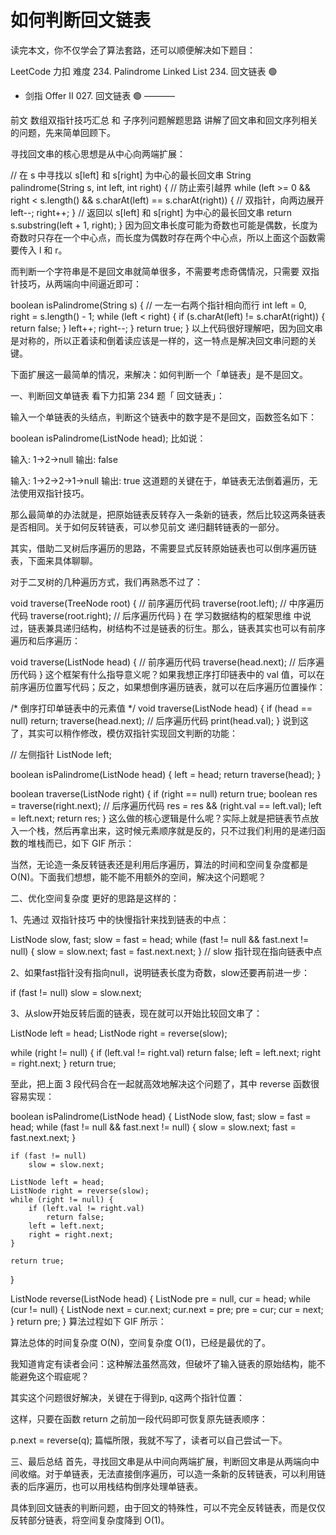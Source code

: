 # 如何判断回文链表
读完本文，你不仅学会了算法套路，还可以顺便解决如下题目：

LeetCode	力扣	难度
234. Palindrome Linked List	234. 回文链表	🟢
-	剑指 Offer II 027. 回文链表	🟢
———–

前文 数组双指针技巧汇总 和 子序列问题解题思路 讲解了回文串和回文序列相关的问题，先来简单回顾下。

寻找回文串的核心思想是从中心向两端扩展：

// 在 s 中寻找以 s[left] 和 s[right] 为中心的最长回文串
String palindrome(String s, int left, int right) {
    // 防止索引越界
    while (left >= 0 && right < s.length()
            && s.charAt(left) == s.charAt(right)) {
        // 双指针，向两边展开
        left--;
        right++;
    }
    // 返回以 s[left] 和 s[right] 为中心的最长回文串
    return s.substring(left + 1, right);
}
因为回文串长度可能为奇数也可能是偶数，长度为奇数时只存在一个中心点，而长度为偶数时存在两个中心点，所以上面这个函数需要传入 l 和 r。

而判断一个字符串是不是回文串就简单很多，不需要考虑奇偶情况，只需要 双指针技巧，从两端向中间逼近即可：

boolean isPalindrome(String s) {
    // 一左一右两个指针相向而行
    int left = 0, right = s.length() - 1;
    while (left < right) {
        if (s.charAt(left) != s.charAt(right)) {
            return false;
        }
        left++;
        right--;
    }
    return true;
}
以上代码很好理解吧，因为回文串是对称的，所以正着读和倒着读应该是一样的，这一特点是解决回文串问题的关键。

下面扩展这一最简单的情况，来解决：如何判断一个「单链表」是不是回文。

一、判断回文单链表
看下力扣第 234 题「 回文链表」：

输入一个单链表的头结点，判断这个链表中的数字是不是回文，函数签名如下：

boolean isPalindrome(ListNode head);
比如说：

输入: 1->2->null
输出: false

输入: 1->2->2->1->null
输出: true
这道题的关键在于，单链表无法倒着遍历，无法使用双指针技巧。

那么最简单的办法就是，把原始链表反转存入一条新的链表，然后比较这两条链表是否相同。关于如何反转链表，可以参见前文 递归翻转链表的一部分。

其实，借助二叉树后序遍历的思路，不需要显式反转原始链表也可以倒序遍历链表，下面来具体聊聊。

对于二叉树的几种遍历方式，我们再熟悉不过了：

void traverse(TreeNode root) {
    // 前序遍历代码
    traverse(root.left);
    // 中序遍历代码
    traverse(root.right);
    // 后序遍历代码
}
在 学习数据结构的框架思维 中说过，链表兼具递归结构，树结构不过是链表的衍生。那么，链表其实也可以有前序遍历和后序遍历：

void traverse(ListNode head) {
    // 前序遍历代码
    traverse(head.next);
    // 后序遍历代码
}
这个框架有什么指导意义呢？如果我想正序打印链表中的 val 值，可以在前序遍历位置写代码；反之，如果想倒序遍历链表，就可以在后序遍历位置操作：

/* 倒序打印单链表中的元素值 */
void traverse(ListNode head) {
    if (head == null) return;
    traverse(head.next);
    // 后序遍历代码
    print(head.val);
}
说到这了，其实可以稍作修改，模仿双指针实现回文判断的功能：

// 左侧指针
ListNode left;

boolean isPalindrome(ListNode head) {
    left = head;
    return traverse(head);
}

boolean traverse(ListNode right) {
    if (right == null) return true;
    boolean res = traverse(right.next);
    // 后序遍历代码
    res = res && (right.val == left.val);
    left = left.next;
    return res;
}
这么做的核心逻辑是什么呢？实际上就是把链表节点放入一个栈，然后再拿出来，这时候元素顺序就是反的，只不过我们利用的是递归函数的堆栈而已，如下 GIF 所示：


当然，无论造一条反转链表还是利用后序遍历，算法的时间和空间复杂度都是 O(N)。下面我们想想，能不能不用额外的空间，解决这个问题呢？

二、优化空间复杂度
更好的思路是这样的：

1、先通过 双指针技巧 中的快慢指针来找到链表的中点：

ListNode slow, fast;
slow = fast = head;
while (fast != null && fast.next != null) {
    slow = slow.next;
    fast = fast.next.next;
}
// slow 指针现在指向链表中点

2、如果fast指针没有指向null，说明链表长度为奇数，slow还要再前进一步：

if (fast != null)
    slow = slow.next;

3、从slow开始反转后面的链表，现在就可以开始比较回文串了：

ListNode left = head;
ListNode right = reverse(slow);

while (right != null) {
    if (left.val != right.val)
        return false;
    left = left.next;
    right = right.next;
}
return true;

至此，把上面 3 段代码合在一起就高效地解决这个问题了，其中 reverse 函数很容易实现：

boolean isPalindrome(ListNode head) {
    ListNode slow, fast;
    slow = fast = head;
    while (fast != null && fast.next != null) {
        slow = slow.next;
        fast = fast.next.next;
    }
    
    if (fast != null)
        slow = slow.next;
    
    ListNode left = head;
    ListNode right = reverse(slow);
    while (right != null) {
        if (left.val != right.val)
            return false;
        left = left.next;
        right = right.next;
    }
    
    return true;
}

ListNode reverse(ListNode head) {
    ListNode pre = null, cur = head;
    while (cur != null) {
        ListNode next = cur.next;
        cur.next = pre;
        pre = cur;
        cur = next;
    }
    return pre;
}
算法过程如下 GIF 所示：


算法总体的时间复杂度 O(N)，空间复杂度 O(1)，已经是最优的了。

我知道肯定有读者会问：这种解法虽然高效，但破坏了输入链表的原始结构，能不能避免这个瑕疵呢？

其实这个问题很好解决，关键在于得到p, q这两个指针位置：


这样，只要在函数 return 之前加一段代码即可恢复原先链表顺序：

p.next = reverse(q);
篇幅所限，我就不写了，读者可以自己尝试一下。

三、最后总结
首先，寻找回文串是从中间向两端扩展，判断回文串是从两端向中间收缩。对于单链表，无法直接倒序遍历，可以造一条新的反转链表，可以利用链表的后序遍历，也可以用栈结构倒序处理单链表。

具体到回文链表的判断问题，由于回文的特殊性，可以不完全反转链表，而是仅仅反转部分链表，将空间复杂度降到 O(1)。